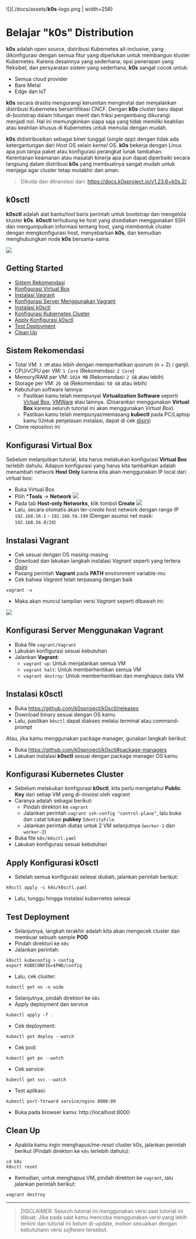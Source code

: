 ![](./docs/assets/**k0s**-logo.png | width=256)

# Belajar "k0s" Distribution #
**k0s** adalah open source, distribusi Kubernetes all-inclusive, yang dikonfigurasi dengan semua fitur yang diperlukan untuk membangun kluster Kubernetes. Karena desainnya yang sederhana, opsi penerapan yang fleksibel, dan persyaratan sistem yang sederhana, **k0s** sangat cocok untuk:

- Semua cloud provider
- Bare Metal
- Edge dan IoT

**k0s** secara drastis mengurangi kerumitan menginstal dan menjalankan distribusi Kubernetes bersertifikasi CNCF. Dengan **k0s** cluster baru dapat di-bootstrap dalam hitungan menit dan friksi pengembang dikurangi menjadi nol. Hal ini memungkinkan siapa saja yang tidak memiliki keahlian atau keahlian khusus di Kubernetes untuk memulai dengan mudah.

**k0s** didistribusikan sebagai biner tunggal (*single app*) dengan tidak ada ketergantungan dari *Host* OS selain *kernel* OS. **k0s** bekerja dengan Linux apa pun tanpa paket atau konfigurasi perangkat lunak tambahan. Kerentanan keamanan atau masalah kinerja apa pun dapat diperbaiki secara langsung dalam distribusi **k0s** yang membuatnya sangat mudah untuk menjaga agar cluster tetap mutakhir dan aman.

> Dikutip dan ditranslasi dari: https://docs.k0sproject.io/v1.23.6+k0s.2/

## k0sctl ##
**k0sctl** adalah alat bantu/*tool* baris perintah untuk bootstrap dan mengelola kluster **k0s**. **k0sctl** terhubung ke host yang disediakan menggunakan SSH dan mengumpulkan informasi tentang host, yang membentuk cluster dengan mengkonfigurasi host, menyebarkan **k0s**, dan kemudian menghubungkan node **k0s** bersama-sama.

![](./docs/assets/k0sctl-architecture.png)

## Getting Started ##
- [Sistem Rekomendasi](#sistem-rekomendasi)
- [Konfigurasi Virtual Box](#konfigurasi-virtual-box)
- [Instalasi Vagrant](#instalasi-vagrant)
- [Konfigurasi Server Menggunakan Vagrant](#)
- [Instalasi k0sctl](#instalasi-k0sctl)
- [Konfigurasi Kubernetes Cluster](#konfigurasi-kubernetes-cluster)
- [Apply Konfigurasi k0sctl](#apply-konfigurasi-k0sctl)
- [Test Deployment](#test-deployment)
- [Clean Up](#)

## Sistem Rekomendasi ##
- Total VM: `3 VM` atau lebih dengan memperhatikan *quorum* (n + 2) / ganjil.
- CPU/vCPU per VM: `1 Core` (Rekomendasi: `2 Core`)
- Memory/RAM per VM: `1024 MB` (Rekomendasi: `2 GB` atau lebih)
- Storage per VM: `20 GB` (Rekomendasi: `50 GB` atau lebih)
- Kebutuhan software lainnya:
  - Pastikan kamu telah mempunyai **Virtualization Software** seperti [Virtual Box](https://www.virtualbox.org/), [VMWare](https://www.vmware.com/) atau lainnya. (Disarankan menggunakan **Virtual Box** karena seluruh tutorial ini akan menggunakan *Virtual Box*)
  - Pastikan kamu telah mempunyai/memasang **kubectl** pada PC/Laptop kamu (Untuk penjelasan instalasi, dapat di cek [disini](https://kubernetes.io/docs/tasks/tools/))
- Clone repositori ini

## Konfigurasi Virtual Box ##
Sebelum melanjutkan tutorial, kita harus melakukan konfigurasi **Virtual Box** terlebih dahulu. Adapun konfigurasi yang harus kita tambahkan adalah menambah network **Host Only** karena kita akan menggunakan IP local dari virtual box:
- Buka Virtual Box
- Pilih ***Tools** -> **Network**
![](./docs/assets/vbox-1.png)
- Pada tab **Host-only Networks**, klik tombol **Create**
![](./docs/assets/vbox-2.png)
- Lalu, secara otomatis akan ter-*create* host network dengan range IP `192.168.56.1` - `192.168.56.199` (Dengan asumsi net mask: `192.168.56.0/24`)

## Instalasi Vagrant ##
- Cek sesuai dengan OS masing-masing
- Download dan lakukan langkah instalasi *Vagrant* seperti yang tertera [disini](https://developer.hashicorp.com/vagrant/downloads?product_intent=vagrant)
- Pasang perintah **Vagrant** pada **PATH** environment variable-mu
- Cek bahwa *Vagrant* telah terpasang dengan baik
```
vagrant -v
```
- Maka akan muncul tampilan versi *Vagrant* seperti dibawah ini:

![](./docs/assets/ss-001.png)

## Konfigurasi Server Menggunakan Vagrant ##
- Buka file `vagrant/Vagrant`
- Lakukan konfigurasi sesuai kebutuhan
- Jalankan **Vagrant**:
  - `vagrant up`: Untuk menjalankan semua VM
  - `vagrant halt`: Untuk memberhentikan semua VM
  - `vagrant destroy`: Untuk memberhentikan dan menghapus data VM

## Instalasi k0sctl ##
- Buka https://github.com/k0sproject/k0sctl/releases
- Download binary sesuai dengan OS kamu
- Lalu, pastikan `k0sctl` dapat diakses melalui terminal atau command-prompt

Atau, jika kamu menggunakan package manager, gunakan langkah berikut:
- Buka https://github.com/k0sproject/k0sctl#package-managers
- Lakukan instalasi **k0sctl** sesuai dengan package manager OS kamu

## Konfigurasi Kubernetes Cluster ##
- Sebelum melakukan konfigurasi **k0sctl**, kita perlu mengetahui **Public Key** dari setiap VM yang di-*inisiasi* oleh vagrant
- Caranya adalah sebagai berikut:
  - Pindah direktori ke `vagrant`
  - Jalankan perintah `vagrant ssh-config "control-plane"`, lalu buka dan catat lokasi **pubkey** `IdentityFile`.
  - Jalankan perintah diatas untuk 2 VM selanjutnya (`worker-1` dan `worker-2`)
- Buka file `k0s/k0sctl.yaml`
- Lakukan konfigurasi sesuai kebutuhan

## Apply Konfigurasi k0sctl ##
- Setelah semua konfigurasi selesai diubah, jalankan perintah berikut:
```
k0sctl apply -c k0s/k0sctl.yaml
```
- Lalu, tunggu hingga instalasi kubernetes selesai

## Test Deployment ##
- Selanjutnya, langkah terakhir adalah kita akan mengecek cluster dan membuat sebuah sample **POD**
- Pindah direktori ke `k0s`
- Jalankan perintah:
```
k0sctl kubeconfig > config
export KUBECONFIG=$PWD/config
```
- Lalu, cek cluster:
```
kubectl get no -o wide
```
- Selanjutnya, pindah direktori ke `k8s`
- Apply deployment dan service
```
kubectl apply -f .
```
- Cek deployment:
```
kubectl get deploy --watch
```
- Cek pod:
```
kubectl get po --watch
```
- Cek service:
```
kubectl get svc --watch
```
- Test aplikasi:
```
kubectl port-forward service/nginx 8000:80
```
- Buka pada browser kamu: http://localhost:8000

## Clean Up ##
- Apabila kamu ingin menghapus/me-*reset* cluster k0s, jalankan perintah berikut (Pindah direktori ke `k0s` terlebih dahulu):
```
cd k0s
k0sctl reset
```
- Kemudian, untuk menghapus VM, pindah direktori ke `vagrant`, lalu jalankan perintah berikut:
```
vagrant destroy
```

---

> DISCLAIMER: Seluruh tutorial ini menggunakan versi saat tutorial ini dibuat. Jika pada saat kamu mencoba menggunakan versi yang lebih terkini dan tutorial ini belum di-update, mohon sesuaikan dengan kebutuhann versi *software* tersebut.
